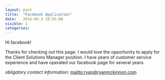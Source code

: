 ```yaml
---
layout: post
title:  "Facebook Application"
date:   2016-05-3 10:55:00
visible: 1
categories: 
---
```


Hi facebook!

Thanks for checking out this page. I would love the opportunity to apply for the Client Solutions Manager position. I have years of customer service experience and have operated our facebook page for several years. 

*obligatory contact information:* <mailto:ryan@ryanmckinnon.com>
